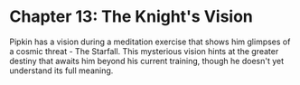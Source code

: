 # Chapter 13: The Knight's Vision

Pipkin has a vision during a meditation exercise that shows him glimpses of a cosmic threat - The Starfall. This mysterious vision hints at the greater destiny that awaits him beyond his current training, though he doesn't yet understand its full meaning.
